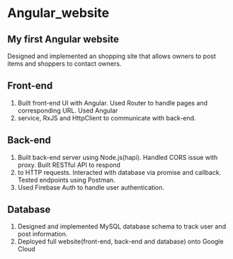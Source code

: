 # Angular_website
 
## My first Angular website
Designed and implemented an shopping site that allows owners to post items and shoppers to contact owners.


## Front-end
1. Built front-end UI with Angular. Used Router to handle pages and corresponding URL. Used Angular
2. service, RxJS and HttpClient to communicate with back-end.
## Back-end
1. Built back-end server using Node.js(hapi). Handled CORS issue with proxy. Built RESTful API to respond
2. to HTTP requests. Interacted with database via promise and callback. Tested endpoints using Postman.
3. Used Firebase Auth to handle user authentication.
## Database
1. Designed and implemented MySQL database schema to track user and post information.
2. Deployed full website(front-end, back-end and database) onto Google Cloud